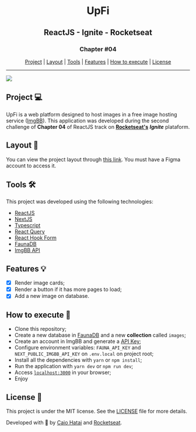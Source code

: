 <div align="center">
  <h1>UpFi</h1>
  <h2>ReactJS - Ignite - Rocketseat</h2>
  <h3>Chapter #04</h3>
  <div>
    <a href="https://github.com/caioharuo/upfi#project-">Project</a>  |  
    <a href="https://github.com/caioharuo/upfi#layout-">Layout</a>  |  
    <a href="https://github.com/caioharuo/upfi#tools-%EF%B8%8F">Tools</a>  |  
    <a href="https://github.com/caioharuo/upfi#features-">Features</a>  |  
    <a href="https://github.com/caioharuo/upfi#how-to-execute-">How to execute</a>  |  
    <a href="https://github.com/caioharuo/upfi#license-">License</a>  
  </div>
</div> 

<hr />


![](https://i.ibb.co/0ZvsY3V/upfi-roan-vercel-app.png)

## Project 💻

UpFi is a web platform designed to host images in a free image hosting service ([ImgBB](https://imgbb.com/)). 
This application was developed during the second challenge of **Chapter 04** of ReactJS track on **[Rocketseat's](https://www.linkedin.com/school/rocketseat/)** ***Ignite*** plataform.

## Layout 🔖
You can view the project layout through [this link](https://github.com/rocketseat-education/ignite-template-reactjs-upload-de-imagens). You must have a Figma account to access it.

## Tools 🛠️

This project was developed using the following technologies:

- [ReactJS](https://pt-br.reactjs.org/)
- [NextJS](https://nextjs.org/)
- [Typescript](https://www.typescriptlang.org/)
- [React Query](https://react-query.tanstack.com/)
- [React Hook Form](https://react-hook-form.com/)
- [FaunaDB](https://fauna.com/)
- [ImgBB API](https://api.imgbb.com/)

## Features 💡
- [x] Render image cards;
- [x] Render a button if it has more pages to load;
- [x] Add a new image on database.

## How to execute 🚀

- Clone this repository;
- Create a new database in [FaunaDB](https://fauna.com/) and a new **collection** called ``images``;
- Create an account in ImgBB and generate a [API Key](https://api.imgbb.com/);
- Configure environment variables: `FAUNA_API_KEY` and `NEXT_PUBLIC_IMGBB_API_KEY` on `.env.local` on project root;
- Install all the dependencies with `yarn` or `npm install`;
- Run the application with `yarn dev` or `npm run dev`;
- Access [`localhost:3000`](http://localhost:3000/) in your browser;
- Enjoy 

## License 📄

This project is under the MIT license. See the [LICENSE](https://github.com/caioharuo/spacetraveling/blob/master/LICENSE) file for more details.

Developed with 💜 by [Caio Hatai](https://www.linkedin.com/in/caio-haruo/) and [Rocketseat](https://www.linkedin.com/school/rocketseat/).
